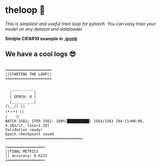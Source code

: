 # theloop 🔄
*This is simpliest and useful train loop for pytorch. You can easy train your model on any dataset and dataloader.*


**Simlple CIFAR10 example in [.ipynb](https://github.com/alxmamaev/theloop/blob/master/examples/cifar10.ipynb)**

## We have a cool logs 😎
```

=====================
||STARTING THE LOOP||
=====================


  |￣￣￣￣￣￣|
  | EPOCH: 0 |
  |＿＿＿＿＿＿|
(\__/) || 
(•ㅅ•) || 
/ 　 づ
BATCH 1562; ITER 1562: 100%|██████████| 1563/1563 [04:11<00:00,  4.10s/it, loss=1.19]
Validation ready!
Epoch checkpoint saved
===================================

==================
||FINAL METRICS
|| accuracy: 0.6231
==================
```
